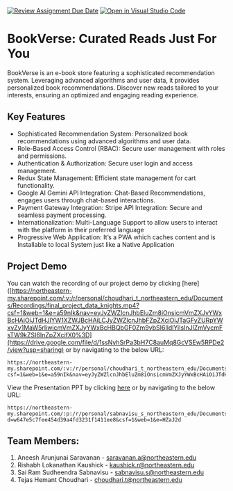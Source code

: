 [![Review Assignment Due Date](https://classroom.github.com/assets/deadline-readme-button-22041afd0340ce965d47ae6ef1cefeee28c7c493a6346c4f15d667ab976d596c.svg)](https://classroom.github.com/a/pFzpZ479)
[![Open in Visual Studio Code](https://classroom.github.com/assets/open-in-vscode-2e0aaae1b6195c2367325f4f02e2d04e9abb55f0b24a779b69b11b9e10269abc.svg)](https://classroom.github.com/online_ide?assignment_repo_id=15394340&assignment_repo_type=AssignmentRepo)

# BookVerse: Curated Reads Just For You

BookVerse is an e-book store featuring a sophisticated recommendation system. Leveraging advanced algorithms and user data, it provides personalized book recommendations. Discover new reads tailored to your interests, ensuring an optimized and engaging reading experience.

## Key Features
- Sophisticated Recommendation System: Personalized book recommendations using advanced algorithms and user data.
- Role-Based Access Control (RBAC): Secure user management with roles and permissions.
- Authentication & Authorization: Secure user login and access management.
- Redux State Management: Efficient state management for cart functionality.
- Google AI Gemini API Integration: Chat-Based Recommendations, engages users through chat-based interactions.
- Payment Gateway Integration: Stripe API Integration: Secure and seamless payment processing.
- Internationalization: Multi-Language Support to allow users to interact with the platform in their preferred language
- Progressive Web Application: It’s a PWA which caches content and is Installable to local System just like a Native Application


## Project Demo

You can watch the recording of our project demo by clicking [here]([https://northeastern-my.sharepoint.com/:v:/r/personal/choudhari_t_northeastern_edu/Documents/Recordings/final_project_data_knights.mp4?csf=1&web=1&e=a59nIk&nav=eyJyZWZlcnJhbEluZm8iOnsicmVmZXJyYWxBcHAiOiJTdHJlYW1XZWJBcHAiLCJyZWZlcnJhbFZpZXciOiJTaGFyZURpYWxvZy1MaW5rIiwicmVmZXJyYWxBcHBQbGF0Zm9ybSI6IldlYiIsInJlZmVycmFsTW9kZSI6InZpZXcifX0%3D](https://drive.google.com/file/d/1ssNyhSrPa3bH7C8auMq8GcVSEw5RPDe2/view?usp=sharing) or by navigating to the below URL:
```
https://northeastern-my.sharepoint.com/:v:/r/personal/choudhari_t_northeastern_edu/Documents/Recordings/final_project_data_knights.mp4?csf=1&web=1&e=a59nIk&nav=eyJyZWZlcnJhbEluZm8iOnsicmVmZXJyYWxBcHAiOiJTdHJlYW1XZWJBcHAiLCJyZWZlcnJhbFZpZXciOiJTaGFyZURpYWxvZy1MaW5rIiwicmVmZXJyYWxBcHBQbGF0Zm9ybSI6IldlYiIsInJlZmVycmFsTW9kZSI6InZpZXcifX0%3D
```

View the Presentation PPT by clicking [here](https://docs.google.com/presentation/d/1rcBi-DzF0ayfemTZ9Awfa8dGTgQfK9_E/edit?usp=sharing&ouid=112954252480575632889&rtpof=true&sd=true) or by navigating to the below URL:
```
https://northeastern-my.sharepoint.com/:p:/r/personal/sabnavisu_s_northeastern_edu/Documents/Presentation.pptx?d=w647e5c7fee454d39a4fd3231f1411ee8&csf=1&web=1&e=HZaJ2d
```

## Team Members:

1. Aneesh Arunjunai Saravanan - saravanan.a@northeastern.edu
2. Rishabh Lokanathan Kaushick - kaushick.r@northeastern.edu
3. Sai Ram Sudheendra Sabnavisu - sabnavisu.s@northeastern.edu
4. Tejas Hemant Choudhari - choudhari.t@northeastern.edu
